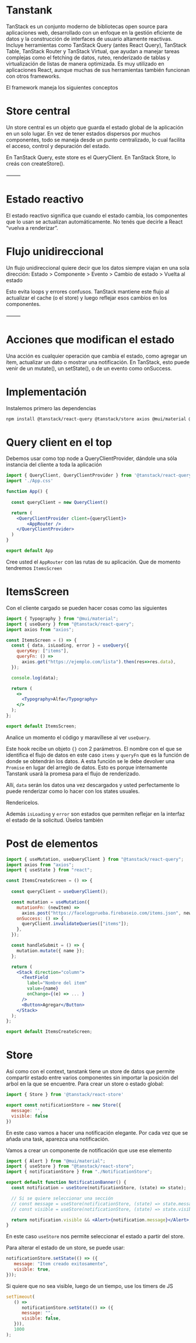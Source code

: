 # Tanstank

TanStack es un conjunto moderno de bibliotecas open source para aplicaciones web, desarrollado con un enfoque en la gestión eficiente de datos y la construcción de interfaces de usuario altamente reactivas. Incluye herramientas como TanStack Query (antes React Query), TanStack Table, TanStack Router y TanStack Virtual, que ayudan a manejar tareas complejas como el fetching de datos, ruteo, renderizado de tablas y virtualización de listas de manera optimizada. Es muy utilizado en aplicaciones React, aunque muchas de sus herramientas también funcionan con otros frameworks.

El framework maneja los siguientes conceptos

# Store central

Un store central es un objeto que guarda el estado global de la aplicación en un solo lugar.
En vez de tener estados dispersos por muchos componentes, todo se maneja desde un punto centralizado, lo cual facilita el acceso, control y depuración del estado.

En TanStack Query, este store es el QueryClient.
En TanStack Store, lo creás con createStore().

⸻

# Estado reactivo

El estado reactivo significa que cuando el estado cambia, los componentes que lo usan se actualizan automáticamente.
No tenés que decirle a React “vuelva a renderizar”.


# Flujo unidireccional

Un flujo unidireccional quiere decir que los datos siempre viajan en una sola dirección:
Estado > Componente > Evento > Cambio de estado > Vuelta al estado

Esto evita loops y errores confusos.
TanStack mantiene este flujo al actualizar el cache (o el store) y luego reflejar esos cambios en los componentes.

⸻

# Acciones que modifican el estado

Una acción es cualquier operación que cambia el estado, como agregar un ítem, actualizar un dato o mostrar una notificación.
En TanStack, esto puede venir de un mutate(), un setState(), o de un evento como onSuccess.

# Implementación

Instalemos primero las dependencias

```bash
npm install @tanstack/react-query @tanstack/store axios @mui/material @emotion/react @emotion/styled
```


# Query client en el top

Debemos usar como top node a QueryClientProvider, dándole una sóla instancia del cliente a toda la aplicación

```jsx
import { QueryClient, QueryClientProvider } from '@tanstack/react-query'
import './App.css'

function App() {
  
  const queryClient = new QueryClient()

  return (
    <QueryClientProvider client={queryClient}>
        <AppRouter />
    </QueryClientProvider>
  )
}

export default App
```

Cree usted el `AppRouter` con las rutas de su aplicación. Que de momento tendremos `ItemsScreen`


# ItemsScreen

Con el cliente cargado se pueden hacer cosas como las siguientes

```jsx
import { Typography } from "@mui/material";
import { useQuery } from "@tanstack/react-query";
import axios from "axios";

const ItemsScreen = () => {
  const { data, isLoading, error } = useQuery({
    queryKey: ["items"],
    queryFn: () =>
      axios.get("https://ejemplo.com/lista").then(res=>res.data),
  });

  console.log(data);

  return (
    <>
      <Typography>Alfa</Typography>
    </>
  );
};

export default ItemsScreen;
```

Analice un momento el código y maravíllese al ver `useQuery`.

Este hook recibe un objeto `{}` con 2 parámetros. El nombre con el que se identifica el flujo de datos en este caso `items` y `queryFn` que es la función de donde se obtendrán los datos. A esta función se le debe devolver una `Promise` en lugar del arreglo de datos. Esto es porque internamente Tanstank usará la promesa para el flujo de renderizado.

Allí, `data` serán los datos una vez descargados y usted perfectamente lo puede renderizar como lo hacer con los states usuales.

Renderícelos.

Además `isLoading` y `error` son estados que permiten reflejar en la interfaz el estado de la solicitud. Úselos también


# Post de elementos



```jsx
import { useMutation, useQueryClient } from "@tanstack/react-query";
import axios from "axios";
import { useState } from "react";

const ItemsCreateScreen = () => {
  
  const queryClient = useQueryClient();

  const mutation = useMutation({
    mutationFn: (newItem) =>
      axios.post("https://facelogprueba.firebaseio.com/items.json", newItem),
    onSuccess: () => {
      queryClient.invalidateQueries(["items"]);
    },
  });

  const handleSubmit = () => {
    mutation.mutate({ name });
  };

  return (
    <Stack direction="column">
      <TextField
        label="Nombre del item"
        value={name}
        onChange={(e) => ... }
      />
      <Button>Agregar</Button>
    </Stack>
  );
};

export default ItemsCreateScreen;
```

# Store

Así como con el context, tanstank tiene un store de datos que permite compartir estado entre varios componentes sin importar la posición del arbol en la que se encuentre. Para crear un store o estado global:

```jsx
import { Store } from '@tanstack/react-store'

export const notificationStore = new Store({
  message: '',
  visible: false
})
```

En este caso vamos a hacer una notificación elegante. Por cada vez que se añada una task, aparezca una notificación.

Vamos a crear un componente de notificación que use ese elemento

```jsx
import { Alert } from "@mui/material";
import { useStore } from "@tanstack/react-store";
import { notificationStore } from "./NotificationStore";

export default function NotificationBanner() {
  const notification = useStore(notificationStore, (state) => state);

  // Si se quiere seleccionar una sección
  // const message = useStore(notificationStore, (state) => state.message);
  // const visible = useStore(notificationStore, (state) => state.visible);

  return notification.visible && <Alert>{notification.message}</Alert>;
}
```

En este caso `useStore` nos permite seleccionar el estado a partir del store.

Para alterar el estado de un store, se puede usar:

```jsx
notificationStore.setState(() => ({
   message: "Item creado exitosamente",
   visible: true,
}));
```

Si quiere que no sea visible, luego de un tiempo, use los timers de JS

```jsx
setTimeout(
   () =>
      notificationStore.setState(() => ({
      message: "",
      visible: false,
   })),
   1000
);
```





